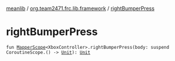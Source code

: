 [meanlib](../index.md) / [org.team2471.frc.lib.framework](index.md) / [rightBumperPress](./right-bumper-press.md)

# rightBumperPress

`fun `[`MapperScope`](-mapper-scope/index.md)`<XboxController>.rightBumperPress(body: suspend CoroutineScope.() -> `[`Unit`](https://kotlinlang.org/api/latest/jvm/stdlib/kotlin/-unit/index.html)`): `[`Unit`](https://kotlinlang.org/api/latest/jvm/stdlib/kotlin/-unit/index.html)